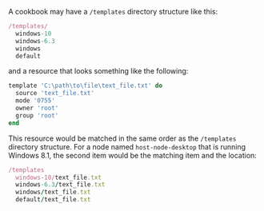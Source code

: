 A cookbook may have a `/templates` directory structure like this:

``` ruby
/templates/
  windows-10
  windows-6.3
  windows
  default
```

and a resource that looks something like the following:

``` ruby
template 'C:\path\to\file\text_file.txt' do
  source 'text_file.txt'
  mode '0755'
  owner 'root'
  group 'root'
end
```

This resource would be matched in the same order as the `/templates`
directory structure. For a node named `host-node-desktop` that is
running Windows 8.1, the second item would be the matching item and the
location:

``` ruby
/templates
  windows-10/text_file.txt
  windows-6.3/text_file.txt
  windows/text_file.txt
  default/text_file.txt
```